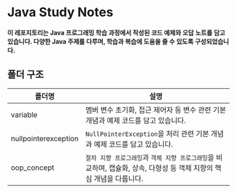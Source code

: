 # Java Study Notes

**이 레포지토리는 Java 프로그래밍 학습 과정에서 작성된 코드 예제와 오답 노트를 담고 있습니다. 다양한 Java 주제를 다루며, 학습과 복습에 도움을 줄 수 있도록 구성되었습니다.**

## 폴더 구조

| 폴더명                  | 설명                                                         |
|----------------------|------------------------------------------------------------|
| variable             | 멤버 변수 초기화, 접근 제어자 등 변수 관련 기본 개념과 예제 코드를 담고 있습니다.           |
| nullpointerexception | `NullPointerException`을 처리 관련 기본 개념과 예제 코드를 담고 있습니다.       |
| oop_concept  | `절차 지향 프로그래밍`과 `객체 지향 프로그래밍`을 비교하며, 캡슐화, 상속, 다형성 등 객체 지향의 핵심 개념을 다룹니다.|

